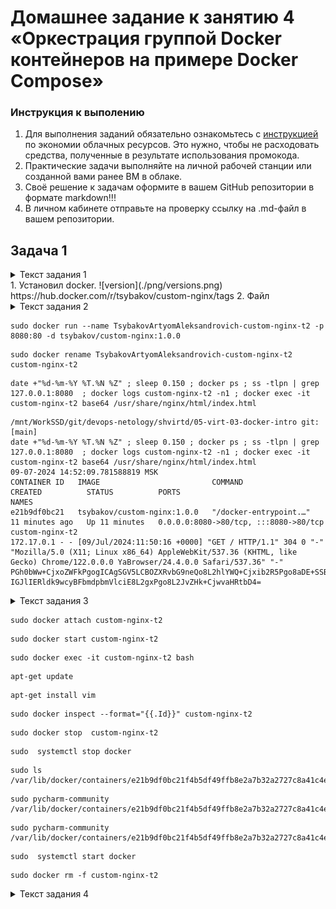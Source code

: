 # Домашнее задание к занятию 4 «Оркестрация группой Docker контейнеров на примере Docker Compose»

### Инструкция к выполению

1. Для выполнения заданий обязательно ознакомьтесь с 
[инструкцией](https://github.com/netology-code/devops-materials/blob/master/cloudwork.MD) 
по экономии облачных ресурсов. Это нужно, чтобы не расходовать средства, 
полученные в результате использования промокода.
2. Практические задачи выполняйте на личной рабочей станции или созданной вами ранее ВМ в облаке.
3. Своё решение к задачам оформите в вашем GitHub репозитории в формате markdown!!!
4. В личном кабинете отправьте на проверку ссылку на .md-файл в вашем репозитории.

## Задача 1
<details>
 <summary>Текст задания 1</summary>
Сценарий выполнения задачи:
- Установите docker и docker compose plugin на свою linux рабочую станцию или ВМ.
- Если dockerhub недоступен создайте файл /etc/docker/daemon.json с содержимым: 
```
{
"registry-mirrors": ["https://mirror.gcr.io", 
"https://daocloud.io", 
"https://c.163.com/", 
"https://registry.docker-cn.com"]
}
```
- Зарегистрируйтесь и создайте публичный репозиторий  с именем "custom-nginx" на https://hub.docker.com (ТОЛЬКО ЕСЛИ У ВАС ЕСТЬ ДОСТУП);
- скачайте образ nginx:1.21.1;
- Создайте Dockerfile и реализуйте в нем замену дефолтной индекс-страницы(/usr/share/nginx/html/index.html), на файл index.html с содержимым:
```
<html>
<head>
Hey, Netology
</head>
<body>
<h1>I will be DevOps Engineer!</h1>
</body>
</html>
```
- Соберите и отправьте созданный образ в свой dockerhub-репозитории c tag 1.0.0 (ТОЛЬКО ЕСЛИ ЕСТЬ ДОСТУП). 
- Предоставьте ответ в виде ссылки на https://hub.docker.com/<username_repo>/custom-nginx/general .
</details>
1. Установил docker.
![version](./png/versions.png)
https://hub.docker.com/r/tsybakov/custom-nginx/tags
2. Файл 
<details>
 <summary>Текст задания 2</summary>

## Задача 2
1. Запустите ваш образ custom-nginx:1.0.0 командой docker run в соответствии с требованиями:
   - имя контейнера "ФИО-custom-nginx-t2"
   - контейнер работает в фоне
   - контейнер опубликован на порту хост системы 127.0.0.1:8080
2. Переименуйте контейнер в "custom-nginx-t2"
3. Выполните команду ```date +"%d-%m-%Y %T.%N %Z" ; sleep 0.150 ; docker ps ; ss -tlpn | grep 127.0.0.1:8080  ; docker logs custom-nginx-t2 -n1 ; docker exec -it custom-nginx-t2 base64 /usr/share/nginx/html/index.html```
4. Убедитесь с помощью curl или веб браузера, что индекс-страница доступна.

В качестве ответа приложите скриншоты консоли, где видно все введенные команды и их вывод.


</details>

```shell
sudo docker run --name TsybakovArtyomAleksandrovich-custom-nginx-t2 -p 8080:80 -d tsybakov/custom-nginx:1.0.0
```

```shell
sudo docker rename TsybakovArtyomAleksandrovich-custom-nginx-t2 custom-nginx-t2
```

```shell
date +"%d-%m-%Y %T.%N %Z" ; sleep 0.150 ; docker ps ; ss -tlpn | grep 127.0.0.1:8080  ; docker logs custom-nginx-t2 -n1 ; docker exec -it custom-nginx-t2 base64 /usr/share/nginx/html/index.html
```

```text
/mnt/WorkSSD/git/devops-netology/shvirtd/05-virt-03-docker-intro git:[main]
date +"%d-%m-%Y %T.%N %Z" ; sleep 0.150 ; docker ps ; ss -tlpn | grep 127.0.0.1:8080  ; docker logs custom-nginx-t2 -n1 ; docker exec -it custom-nginx-t2 base64 /usr/share/nginx/html/index.html
09-07-2024 14:52:09.781588819 MSK
CONTAINER ID   IMAGE                         COMMAND                  CREATED          STATUS          PORTS                                   NAMES
e21b9df0bc21   tsybakov/custom-nginx:1.0.0   "/docker-entrypoint.…"   11 minutes ago   Up 11 minutes   0.0.0.0:8080->80/tcp, :::8080->80/tcp   custom-nginx-t2
172.17.0.1 - - [09/Jul/2024:11:50:16 +0000] "GET / HTTP/1.1" 304 0 "-" "Mozilla/5.0 (X11; Linux x86_64) AppleWebKit/537.36 (KHTML, like Gecko) Chrome/122.0.0.0 YaBrowser/24.4.0.0 Safari/537.36" "-"
PGh0bWw+CjxoZWFkPgogICAgSGV5LCBOZXRvbG9neQo8L2hlYWQ+Cjxib2R5Pgo8aDE+SSB3aWxs
IGJlIERldk9wcyBFbmdpbmVlciE8L2gxPgo8L2JvZHk+CjwvaHRtbD4=
```

<details>
 <summary>Текст задания 3</summary>

## Задача 3
1. Воспользуйтесь docker help или google, чтобы узнать как подключиться к стандартному потоку ввода/вывода/ошибок контейнера "custom-nginx-t2".
2. Подключитесь к контейнеру и нажмите комбинацию Ctrl-C.
3. Выполните ```docker ps -a``` и объясните своими словами почему контейнер остановился.
4. Перезапустите контейнер
5. Зайдите в интерактивный терминал контейнера "custom-nginx-t2" с оболочкой bash.
6. Установите любимый текстовый редактор(vim, nano итд) с помощью apt-get.
7. Отредактируйте файл "/etc/nginx/conf.d/default.conf", заменив порт "listen 80" на "listen 81".
8. Запомните(!) и выполните команду ```nginx -s reload```, а затем внутри контейнера ```curl http://127.0.0.1:80 ; curl http://127.0.0.1:81```.
9. Выйдите из контейнера, набрав в консоли  ```exit``` или Ctrl-D.
10. Проверьте вывод команд: ```ss -tlpn | grep 127.0.0.1:8080``` , ```docker port custom-nginx-t2```, ```curl http://127.0.0.1:8080```. Кратко объясните суть возникшей проблемы.
11. * Это дополнительное, необязательное задание. Попробуйте самостоятельно исправить конфигурацию контейнера, используя доступные источники в интернете. Не изменяйте конфигурацию nginx и не удаляйте контейнер. Останавливать контейнер можно. [пример источника](https://www.baeldung.com/linux/assign-port-docker-container)
12. Удалите запущенный контейнер "custom-nginx-t2", не останавливая его.(воспользуйтесь --help или google)

В качестве ответа приложите скриншоты консоли, где видно все введенные команды и их вывод.

</details>

```shell
sudo docker attach custom-nginx-t2 
```
```shell
sudo docker start custom-nginx-t2
```
```shell
sudo docker exec -it custom-nginx-t2 bash
```
```shell
apt-get update
```
```shell
apt-get install vim
```
```shell
sudo docker inspect --format="{{.Id}}" custom-nginx-t2
```
```shell
sudo docker stop  custom-nginx-t2
```
```shell
sudo  systemctl stop docker
```
```shell
sudo ls /var/lib/docker/containers/e21b9df0bc21f4b5df49ffb8e2a7b32a2727c8a41c4ebb6249af47dea96d7fe8
```
```shell
sudo pycharm-community /var/lib/docker/containers/e21b9df0bc21f4b5df49ffb8e2a7b32a2727c8a41c4ebb6249af47dea96d7fe8/hostconfig.json
```
```shell
sudo pycharm-community /var/lib/docker/containers/e21b9df0bc21f4b5df49ffb8e2a7b32a2727c8a41c4ebb6249af47dea96d7fe8/config.v2.json
```
```shell
sudo  systemctl start docker
```
```shell
sudo docker rm -f custom-nginx-t2
```

<details>
 <summary>Текст задания 4</summary>

## Задача 4


- Запустите первый контейнер из образа ***centos*** c любым тегом в фоновом режиме, подключив папку  текущий рабочий каталог ```$(pwd)``` на хостовой машине в ```/data``` контейнера, используя ключ -v.
- Запустите второй контейнер из образа ***debian*** в фоновом режиме, подключив текущий рабочий каталог ```$(pwd)``` в ```/data``` контейнера. 
- Подключитесь к первому контейнеру с помощью ```docker exec``` и создайте текстовый файл любого содержания в ```/data```.
- Добавьте ещё один файл в текущий каталог ```$(pwd)``` на хостовой машине.
- Подключитесь во второй контейнер и отобразите листинг и содержание файлов в ```/data``` контейнера.

В качестве ответа приложите скриншоты консоли, где видно все введенные команды и их вывод.

</details>

